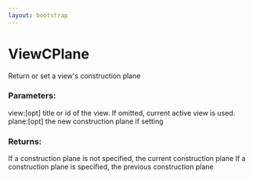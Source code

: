 ```yaml
---
layout: bootstrap
---
```


# ViewCPlane

Return or set a view's construction plane
          

### Parameters:

view:[opt] title or id of the view. If omitted, current active view is used.
plane:[opt] the new construction plane if setting
        

### Returns:


If a construction plane is not specified, the current construction plane
If a construction plane is specified, the previous construction plane
        



